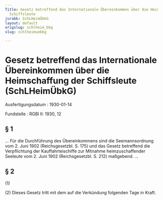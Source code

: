 ```yaml
---
Title: Gesetz betreffend das Internationale Übereinkommen über die Heimschaffung der
  Schiffsleute
jurabk: SchLHeimÜbkG
layout: default
origslug: schlheim_bkg
slug: schlheimuebkg

---
```


# Gesetz betreffend das Internationale Übereinkommen über die Heimschaffung der Schiffsleute (SchLHeimÜbkG)

Ausfertigungsdatum
:   1930-01-14

Fundstelle
:   RGBl II: 1930, 12



## § 1

... Für die Durchführung des Übereinkommens sind die
Seemannsordnung              vom 2. Juni 1902 (Reichsgesetzbl. S. 175) und das Gesetz betreffend die Verpflichtung der Kauffahrteischiffe zur Mitnahme heimzuschaffender Seeleute vom 2. Juni 1902 (Reichsgesetzbl. S. 212) maßgebend. ...


## § 2

(1)

(2) Dieses Gesetz tritt mit dem auf die Verkündung folgenden Tage in Kraft.

